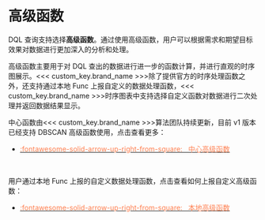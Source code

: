 # 高级函数


DQL 查询支持选择**高级函数**。通过使用高级函数，用户可以根据需求和期望目标效果对数据进行更加深入的分析和处理。

高级函数主要用于对 DQL 查出的数据进行进一步的函数计算，并进行直观的时序图展示。<<< custom_key.brand_name >>>除了提供官方的时序处理函数之外，还支持通过本地 Func 上报自定义的数据处理函数，<<< custom_key.brand_name >>>时序图表中支持选择自定义函数对数据进行二次处理并返回数据结果显示。


中心函数由<<< custom_key.brand_name >>>算法团队持续更新，目前 v1 版本已经支持 DBSCAN 高级函数使用，点击查看更多：

<div class="grid cards" markdown>

- [<font color="coral"> :fontawesome-solid-arrow-up-right-from-square: &nbsp; 中心高级函数</font>](../advanced-funcs/center-funcs.md)

<br/>

</div>

用户通过本地 Func 上报的自定义数据处理函数，点击查看如何上报自定义高级函数：

<div class="grid cards" markdown>

- [<font color="coral"> :fontawesome-solid-arrow-up-right-from-square: &nbsp; 本地高级函数</font>](../advanced-funcs/local-funcs.md)

<br/>

</div>